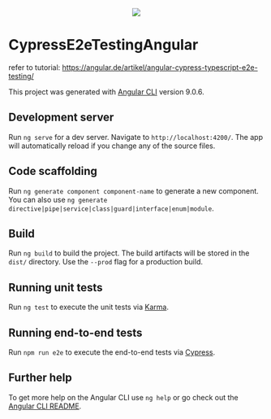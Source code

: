 <p align="center" >
  <a href="https://circleci.com/gh/MrCube42/cypress-e2e-testing-angular">
    <img src="https://circleci.com/gh/MrCube42/cypress-e2e-testing-angular/tree/master.svg?style=shield" />
  </a>
</p>

# CypressE2eTestingAngular

refer to tutorial: https://angular.de/artikel/angular-cypress-typescript-e2e-testing/

This project was generated with [Angular CLI](https://github.com/angular/angular-cli) version 9.0.6.

## Development server

Run `ng serve` for a dev server. Navigate to `http://localhost:4200/`. The app will automatically reload if you change any of the source files.

## Code scaffolding

Run `ng generate component component-name` to generate a new component. You can also use `ng generate directive|pipe|service|class|guard|interface|enum|module`.

## Build

Run `ng build` to build the project. The build artifacts will be stored in the `dist/` directory. Use the `--prod` flag for a production build.

## Running unit tests

Run `ng test` to execute the unit tests via [Karma](https://karma-runner.github.io).

## Running end-to-end tests

Run `npm run e2e` to execute the end-to-end tests via [Cypress](http://cypress.io/).

## Further help

To get more help on the Angular CLI use `ng help` or go check out the [Angular CLI README](https://github.com/angular/angular-cli/blob/master/README.md).
